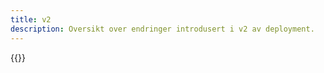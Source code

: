 ```yaml
---
title: v2
description: Oversikt over endringer introdusert i v2 av deployment.
---
```


{{<children>}}